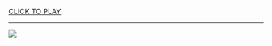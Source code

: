 
<a href="https://premium76.site?title=stack_game_unblocked&ref=13M">CLICK TO PLAY</a></h3>
<hr>

<a href="https://premium76.site?title=stack_game_unblocked&ref=13M"><img src="https://clearcache.store/games.png"></a>


